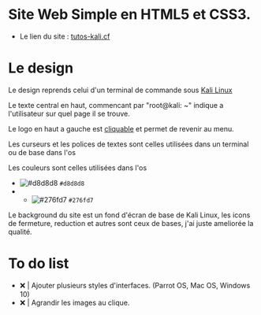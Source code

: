 # Site Web Simple en HTML5 et CSS3.
<ul>
  <li>
    Le lien du site : <a href = "http://tutos-kali.cf/">tutos-kali.cf</a>
  </li>
</ul>

# Le design

<p>Le design reprends celui d'un terminal de commande sous <a href = "https://www.kali.org/">Kali Linux</a></p>
<p>Le texte central en haut, commencant par "root@kali: ~" indique a l'utilisateur sur quel page il se trouve.</p>
<p>Le logo en haut a gauche est <a href="https://">cliquable</a> et permet de revenir au menu.</p>

<p>Les curseurs et les polices de textes sont celles utilisées dans un terminal ou de base dans l'os</p>
<p>Les couleurs sont celles utilisées dans l'os</p>

- ![#d8d8d8](https://via.placeholder.com/15/d8d8d8/000000?text=+) `#d8d8d8`
- - ![#276fd7](https://via.placeholder.com/15/276fd7/000000?text=+) `#276fd7`

<p>Le background du site est un fond d'écran de base de Kali Linux, les icons de fermeture, reduction et autres sont ceux de bases, j'ai juste ameliorée la qualité.</p>


<h1>To do list</h1>
<ul>
  <li>❌ | Ajouter plusieurs styles d'interfaces. (Parrot OS, Mac OS, Windows 10)</li>
  <li>❌ | Agrandir les images au clique.</li>
</ul>
